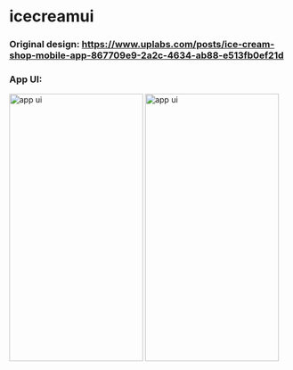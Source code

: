# icecreamui

### Original design: https://www.uplabs.com/posts/ice-cream-shop-mobile-app-867709e9-2a2c-4634-ab88-e513fb0ef21d

### App UI:
<p>
 <img src="https://github.com/yakupbilgen/ice-cream-shop-ui/blob/main/assets/images/app_ui/1.png" alt="app ui" height="480" width="240"/>
 <img src="https://github.com/yakupbilgen/ice-cream-shop-ui/blob/main/assets/images/app_ui/2.png" alt="app ui" height="480" width="240"/>
</p>
